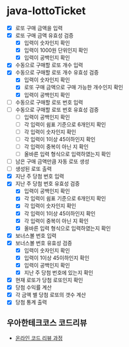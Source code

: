 # java-lottoTicket

- [x] 로또 구매 금액을 입력
- [x] 로또 구매 금액 유효성 검증
	- [x] 입력이 숫자인지 확인
	- [x] 입력이 1000원 단위인지 확인
	- [x] 입력이 공백인지 확인
- [x] 수동으로 구매할 로또 개수 입력
- [x] 수동으로 구매할 로또 개수 유효성 검증
	- [x] 입력이 숫자인지 확인
	- [x] 로또 구매 금액으로 구매 가능한 개수인지 확인
	- [x] 입력이 공백인지 확인
- [ ] 수동으로 구매할 로또 번호 입력
- [ ] 수동으로 구매할 로또 번호 유효성 검증
	- [ ] 입력이 공백인지 확인
	- [ ] 각 입력이 쉼표 기준으로 6개인지 확인
	- [ ] 각 입력이 숫자인지 확인
	- [ ] 각 입력이 1이상 45이하인지 확인
	- [ ] 각 입력이 중복이 아닌 지 확인
	- [ ] 올바른 입력 형식으로 입력하였는지 확인
- [ ] 남은 구매 금액만큼 자동 로또 생성
- [ ] 생성된 로또 출력
- [x] 지난 주 당첨 번호 입력
- [x] 지난 주 당첨 번호 유효성 검증
	- [x] 입력이 공백인지 확인
	- [x] 각 입력이 쉼표 기준으로 6개인지 확인
	- [x] 각 입력이 숫자인지 확인
	- [x] 각 입력이 1이상 45이하인지 확인
	- [x] 각 입력이 중복이 아닌 지 확인
	- [x] 올바른 입력 형식으로 입력하였는지 확인
- [x] 보너스볼 번호 입력
- [x] 보너스볼 번호 유효성 검증
	- [x] 입력이 숫자인지 확인
	- [x] 입력이 1이상 45이하인지 확인
	- [x] 입력이 공백인지 확인
	- [x] 지난 주 당첨 번호에 있는지 확인
- [x] 현재 로또가 당첨 로또인지 확인
- [x] 당첨 수익률 계산
- [x] 각 금액 별 당첨 로또의 갯수 계산
- [x] 당첨 통계 출력

## 우아한테크코스 코드리뷰

- [온라인 코드 리뷰 과정](https://github.com/woowacourse/woowacourse-docs/blob/master/maincourse/README.md)
